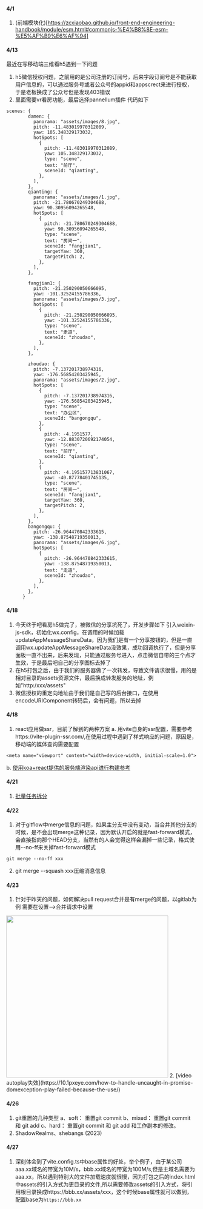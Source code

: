 #### 4/1
1. (前端模块化)[https://zcxiaobao.github.io/front-end-engineering-handbook/module/esm.html#commonjs-%E4%B8%8E-esm-%E5%AF%B9%E6%AF%94]

#### 4/13
最近在写移动端三维看h5遇到一下问题
1. h5微信授权问题，之前用的是公司注册的订阅号，后来字段订阅号是不能获取用户信息的，可以通过服务号或者公众号的appid和appscrect来进行授权，于是老板换成了公众号但是发现403错误
2. 里面需要vr看房功能，最后选择pannellum插件
代码如下
```
scenes: {
        damen: {
          panorama: "assets/images/8.jpg",
          pitch: -11.483019970312089,
          yaw: 105.348329173032,
          hotSpots: [
            {
              pitch: -11.483019970312089,
              yaw: 105.348329173032,
              type: "scene",
              text: "前厅",
              sceneId: "qianting",
            },
          ],
        },
        qianting: {
          panorama: "assets/images/1.jpg",
          pitch: -21.780670249304688,
          yaw: 90.30956094265548,
          hotSpots: [
            {
              pitch: -21.780670249304688,
              yaw: 90.30956094265548,
              type: "scene",
              text: "房间一",
              sceneId: "fangjian1",
              targetYaw: 360,
              targetPitch: 2,
            },
          ],
        },

        fangjian1: {
          pitch: -21.250290050666095,
          yaw: -101.32524155786336,
          panorama: "assets/images/3.jpg",
          hotSpots: [
            {
              pitch: -21.250290050666095,
              yaw: -101.32524155786336,
              type: "scene",
              text: "走道",
              sceneId: "zhoudao",
            },
          ],
        },

        zhoudao: {
          pitch: -7.137201738974316,
          yaw: -176.56854203425945,
          panorama: "assets/images/2.jpg",
          hotSpots: [
            {
              pitch: -7.137201738974316,
              yaw: -176.56854203425945,
              type: "scene",
              text: "办公区",
              sceneId: "bangongqu",
            },
            {
              pitch: -4.1951577,
              yaw: -12.8830720692174054,
              type: "scene",
              text: "前厅",
              sceneId: "qianting",
            },
            {
              pitch: -4.195157713831067,
              yaw: -40.87778401745135,
              type: "scene",
              text: "房间一",
              sceneId: "fangjian1",
              targetYaw: 360,
              targetPitch: 2,
            },
          ],
        },
        bangongqu: {
          pitch: -26.964470842333615,
          yaw: -138.87548719350013,
          panorama: "assets/images/6.jpg",
          hotSpots: [
            {
              pitch: -26.964470842333615,
              yaw: -138.87548719350013,
              text: "走道",
              sceneId: "zhoudao",
            },
          ],
        },
      }
```

#### 4/18
1. 今天终于吧看房h5做完了，被微信的分享坑死了，开发步骤如下
引入weixin-js-sdk，初始化wx.config，在调用的时候加载updateAppMessageShareData，因为我们是有一个分享按钮的，但是一直调用wx.updateAppMessageShareData没效果，成功回调执行了，但是分享面板一直不出来，后来发现，只能通过服务号进入，点击微信自带的三个点才生效，于是最后吧自己的分享图标去掉了
2. 在h5打包之后，由于我们的服务器做了一次转发，导致文件请求很慢，用的是相对目录的assets资源文件，最后换成转发服务的地址，例如"http:/xxx/assets"
3. 微信授权的重定向地址由于我们是自己写的后台接口，在使用encodeURIComponent转码后，会有问题，所以去掉


#### 4/18
1. react应用做ssr，目前了解到的两种方案
a. 用vite自身的ssr配置，需要参考https://vite-plugin-ssr.com/,在使用过程中遇到了样式响应的问题，原因是，移动端的媒体查询需要配置
```
<meta name="viewport" content="width=device-width, initial-scale=1.0">
```
b. [使用koa+react提供的服务端渲染api进行构建参考](https://juejin.cn/post/7109805011181240357#heading-5)

#### 4/21
1. [批量任务拆分](https://mp.weixin.qq.com/s/PbJ0oz_1H7Ra-cMRUhdS2A)

#### 4/22
1. 对于gitflow中merge信息的问题，如果主分支中没有变动，当合并其他分支的时候，是不会出现merge这种记录，因为默认开启的就是fast-forward模式，会直接指向那个HEAD分支，当然有的人会觉得这样会漏掉一些记录，格式使用--no-ff来关掉fast-forward模式
```
git merge --no-ff xxx
```
2. git merge --squash xxx压缩消息信息


#### 4/23
1. 针对于昨天的问题，如何解决pull request合并是有merge的问题，以gitlab为例
需要在设置-->合并请求中设置
<img width="427" src="https://user-images.githubusercontent.com/65204427/233827984-a9311874-f73c-4aad-88fc-f82029af13ba.png">
2. [video autoplay失效](https://10.1pxeye.com/how-to-handle-uncaught-in-promise-domexception-play-failed-because-the-use/)

#### 4/26
1. git重置的几种类型
a、soft： 重置git commit
b、mixed： 重置git commit 和 git add
c、hard： 重置git commit 和 git add 和工作副本的修改。
2. ShadowRealms、shebangs (2023)

#### 4/27
1. 深刻体会到了vite.config.ts中base属性的好处，举个例子，由于某公司aaa.xx域名的带宽为10M/s，bbb.xx域名的带宽为100M/s,但是主域名需要为aaa.xx，所以遇到特别大的文件加载速度就很慢，因为打包之后的index.html中assets的引入方式为更目录的文件,所以需要修改assets的引入方式，将引用根目录换成https://bbb.xx/assets/xxx，这个时候base属性就可以做到，配置base为`https://bbb.xx`